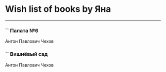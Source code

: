 # Wish list of books by Яна
---

### `` Палата №6
Антон Павлович Чехов

### `` Вишнёвый сад
Антон Павлович Чехов

